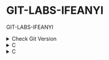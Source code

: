 # GIT-LABS-IFEANYI

GIT-LABS-IFEANYI

<details>
  <summary>Check Git Version</summary>

```sh
git -v
```

</details>

<details>
  <summary>C</summary>

### C

```
n
```

### C

```
n
```

</details>

<details>
  <summary>C</summary>

### C

```
n
```

### C

```
n
```

</details>
